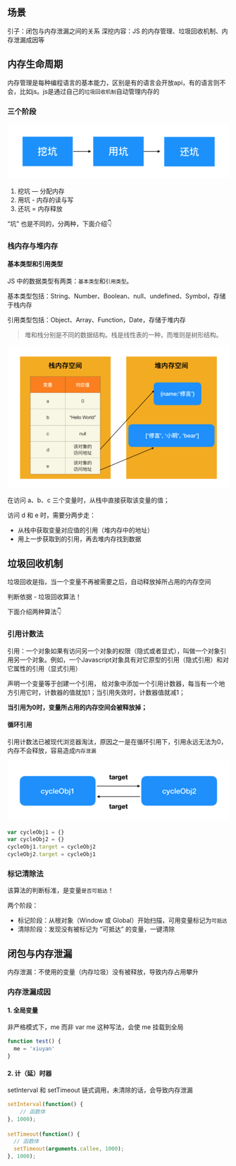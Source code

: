 ## 场景

引子：闭包与内存泄漏之间的关系
深挖内容：JS 的内存管理、垃圾回收机制、内存泄漏成因等

## 内存生命周期

内存管理是每种编程语言的基本能力，区别是有的语言会开放api，有的语言则不会，比如js。js是通过自己的`垃圾回收机制`自动管理内存的

### 三个阶段

![image](assets/7905A111-40DA-4E43-9187-EF84A70D8F19.png)

1. 挖坑 — 分配内存
2. 用坑 - 内存的读与写
3. 还坑 = 内存释放

“坑” 也是不同的，分两种，下面介绍👇

### 栈内存与堆内存

#### 基本类型和引用类型

JS 中的数据类型有两类：`基本类型`和`引用类型`。

基本类型包括：String、Number、Boolean、null、undefined、Symbol，存储于栈内存

引用类型包括：Object、Array、Function，Date，存储于堆内存

> 堆和栈分别是不同的数据结构。栈是线性表的一种，而堆则是树形结构。

![image](assets/8B9A8B0F-F2BC-47A8-B67E-5AB497D56553.png)

在访问 a、b、c 三个变量时，从栈中直接获取该变量的值；

访问 d 和 e 时，需要分两步走：

* 从栈中获取变量对应值的引用（堆内存中的地址）
* 用上一步获取到的引用，再去堆内存找到数据

## 垃圾回收机制

垃圾回收是指，当一个变量不再被需要之后，自动释放掉所占用的内存空间

判断依据 - 垃圾回收算法！

下面介绍两种算法👇

### 引用计数法

引用：一个对象如果有访问另一个对象的权限（隐式或者显式），叫做一个对象引用另一个对象。例如，一个Javascript对象具有对它原型的引用（隐式引用）和对它属性的引用（显式引用）

声明一个变量等于创建一个引用，
给对象中添加一个引用计数器，每当有一个地方引用它时，计数器的值就加1；当引用失效时，计数器值就减1；

**当引用为0时，变量所占用的内存空间会被释放掉；**

#### 循环引用

引用计数法已被现代浏览器淘汰，原因之一是在循环引用下，引用永远无法为0，内存不会释放，容易造成`内存泄漏`

![image](assets/CE6E7D3B-E3C5-4535-B19C-F977100FEF75.png)

```javascript
var cycleObj1 = {}
var cycleObj2 = {}
cycleObj1.target = cycleObj2
cycleObj2.target = cycleObj1
```

### 标记清除法

该算法的判断标准，是变量`是否可抵达`！

两个阶段：

* 标记阶段：从根对象（Window 或 Global）开始扫描，可用变量标记为`可抵达`
* 清除阶段：发现没有被标记为 “可抵达” 的变量，一键清除

## 闭包与内存泄漏

内存泄漏：不使用的变量（内存垃圾）没有被释放，导致内存占用攀升

### 内存泄漏成因

#### 1. 全局变量

非严格模式下，me 而非 var me 这种写法，会使 me 挂载到全局

```javascript
function test() {
  me = 'xiuyan'
}
```

#### 2. 计（延）时器

setInterval 和 setTimeout 链式调用，未清除的话，会导致内存泄漏

```javascript
setInterval(function() {
    // 函数体
}, 1000);

setTimeout(function() {
  // 函数体
  setTimeout(arguments.callee, 1000);
}, 1000);
```